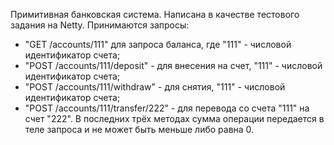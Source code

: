 Примитивная банковская система. Написана в качестве тестового задания на Netty.
Принимаются запросы:
- "GET /accounts/111" для запроса баланса, где "111" - числовой идентификатор счета;
- "POST /accounts/111/deposit" - для внесения на счет, "111" - числовой идентификатор счета;
- "POST /accounts/111/withdraw" - для снятия, "111" - числовой идентификатор счета;
- "POST /accounts/111/transfer/222" - для перевода со счета "111" на счет "222".
В последних трёх методах сумма операции передается в теле запроса и не может быть меньше либо равна 0.

